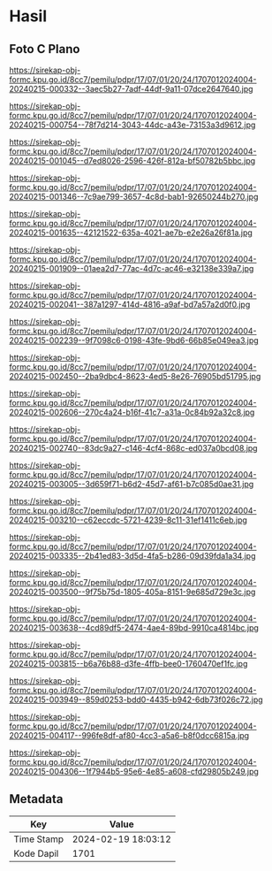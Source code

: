 # Hasil

## Foto C Plano

https://sirekap-obj-formc.kpu.go.id/8cc7/pemilu/pdpr/17/07/01/20/24/1707012024004-20240215-000332--3aec5b27-7adf-44df-9a11-07dce2647640.jpg

https://sirekap-obj-formc.kpu.go.id/8cc7/pemilu/pdpr/17/07/01/20/24/1707012024004-20240215-000754--78f7d214-3043-44dc-a43e-73153a3d9612.jpg

https://sirekap-obj-formc.kpu.go.id/8cc7/pemilu/pdpr/17/07/01/20/24/1707012024004-20240215-001045--d7ed8026-2596-426f-812a-bf50782b5bbc.jpg

https://sirekap-obj-formc.kpu.go.id/8cc7/pemilu/pdpr/17/07/01/20/24/1707012024004-20240215-001346--7c9ae799-3657-4c8d-bab1-92650244b270.jpg

https://sirekap-obj-formc.kpu.go.id/8cc7/pemilu/pdpr/17/07/01/20/24/1707012024004-20240215-001635--42121522-635a-4021-ae7b-e2e26a26f81a.jpg

https://sirekap-obj-formc.kpu.go.id/8cc7/pemilu/pdpr/17/07/01/20/24/1707012024004-20240215-001909--01aea2d7-77ac-4d7c-ac46-e32138e339a7.jpg

https://sirekap-obj-formc.kpu.go.id/8cc7/pemilu/pdpr/17/07/01/20/24/1707012024004-20240215-002041--387a1297-414d-4816-a9af-bd7a57a2d0f0.jpg

https://sirekap-obj-formc.kpu.go.id/8cc7/pemilu/pdpr/17/07/01/20/24/1707012024004-20240215-002239--9f7098c6-0198-43fe-9bd6-66b85e049ea3.jpg

https://sirekap-obj-formc.kpu.go.id/8cc7/pemilu/pdpr/17/07/01/20/24/1707012024004-20240215-002450--2ba9dbc4-8623-4ed5-8e26-76905bd51795.jpg

https://sirekap-obj-formc.kpu.go.id/8cc7/pemilu/pdpr/17/07/01/20/24/1707012024004-20240215-002606--270c4a24-b16f-41c7-a31a-0c84b92a32c8.jpg

https://sirekap-obj-formc.kpu.go.id/8cc7/pemilu/pdpr/17/07/01/20/24/1707012024004-20240215-002740--83dc9a27-c146-4cf4-868c-ed037a0bcd08.jpg

https://sirekap-obj-formc.kpu.go.id/8cc7/pemilu/pdpr/17/07/01/20/24/1707012024004-20240215-003005--3d659f71-b6d2-45d7-af61-b7c085d0ae31.jpg

https://sirekap-obj-formc.kpu.go.id/8cc7/pemilu/pdpr/17/07/01/20/24/1707012024004-20240215-003210--c62eccdc-5721-4239-8c11-31ef1411c6eb.jpg

https://sirekap-obj-formc.kpu.go.id/8cc7/pemilu/pdpr/17/07/01/20/24/1707012024004-20240215-003335--2b41ed83-3d5d-4fa5-b286-09d39fda1a34.jpg

https://sirekap-obj-formc.kpu.go.id/8cc7/pemilu/pdpr/17/07/01/20/24/1707012024004-20240215-003500--9f75b75d-1805-405a-8151-9e685d729e3c.jpg

https://sirekap-obj-formc.kpu.go.id/8cc7/pemilu/pdpr/17/07/01/20/24/1707012024004-20240215-003638--4cd89df5-2474-4ae4-89bd-9910ca4814bc.jpg

https://sirekap-obj-formc.kpu.go.id/8cc7/pemilu/pdpr/17/07/01/20/24/1707012024004-20240215-003815--b6a76b88-d3fe-4ffb-bee0-1760470ef1fc.jpg

https://sirekap-obj-formc.kpu.go.id/8cc7/pemilu/pdpr/17/07/01/20/24/1707012024004-20240215-003949--859d0253-bdd0-4435-b942-6db73f026c72.jpg

https://sirekap-obj-formc.kpu.go.id/8cc7/pemilu/pdpr/17/07/01/20/24/1707012024004-20240215-004117--996fe8df-af80-4cc3-a5a6-b8f0dcc6815a.jpg

https://sirekap-obj-formc.kpu.go.id/8cc7/pemilu/pdpr/17/07/01/20/24/1707012024004-20240215-004306--1f7944b5-95e6-4e85-a608-cfd29805b249.jpg


## Metadata

| Key        | Value               |
| ---------- | ------------------- |
| Time Stamp | 2024-02-19 18:03:12 |
| Kode Dapil | 1701                |



